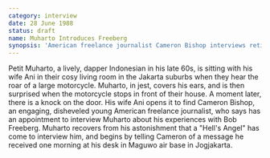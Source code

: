 ```yaml
---
category: interview
date: 28 June 1988
status: draft
name: Muharto Introduces Freeberg
synopsis: 'American freelance journalist Cameron Bishop interviews retired Air Force Major Petit Muharto about his experiences with Bob Freeberg as co-pilot of RI-002.'
---
```

Petit Muharto, a lively, dapper Indonesian in his late 60s, is sitting
with his wife Ani in their cosy living room in the Jakarta suburbs when
they hear the roar of a large motorcycle. Muharto, in jest,
covers his ears, and is then surprised when the motorcycle stops in
front of their house. A moment later, there is a knock on the door. His wife Ani
opens it to find Cameron Bishop, an engaging, disheveled young American freelance journalist, who says has an appointment to interview Muharto about his experiences with Bob Freeberg. Muharto recovers from his astonishment that a "Hell's Angel" has come to interview him, and begins by telling Cameron of a message he received one morning at his desk in Maguwo air base in Jogjakarta.
